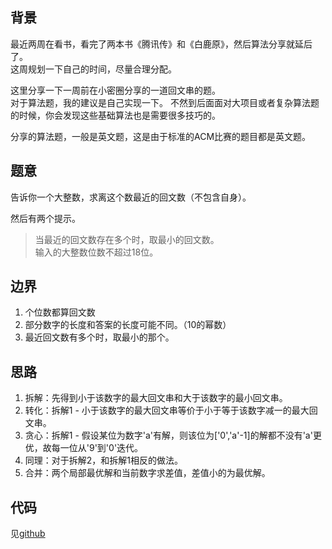 ## 背景

最近两周在看书，看完了两本书《腾讯传》和《白鹿原》，然后算法分享就延后了。  
这周规划一下自己的时间，尽量合理分配。  

这里分享一下一周前在小密圈分享的一道回文串的题。  
对于算法题，我的建议是自己实现一下。
不然到后面面对大项目或者复杂算法题的时候，你会发现这些基础算法也是需要很多技巧的。  

分享的算法题，一般是英文题，这是由于标准的ACM比赛的题目都是英文题。  


## 题意



告诉你一个大整数，求离这个数最近的回文数（不包含自身）。  

然后有两个提示。

> 
> 当最近的回文数存在多个时，取最小的回文数。  
> 输入的大整数位数不超过18位。  
> 


## 边界

1. 个位数都算回文数  
2. 部分数字的长度和答案的长度可能不同。（10的幂数）  
3. 最近回文数有多个时，取最小的那个。  


## 思路  


1. 拆解：先得到小于该数字的最大回文串和大于该数字的最小回文串。  
2. 转化：拆解1 - 小于该数字的最大回文串等价于小于等于该数字减一的最大回文串。  
3. 贪心：拆解1 - 假设某位为数字'a'有解，则该位为['0','a'-1]的解都不没有'a'更优，故每一位从'9'到'0'迭代。  
4. 同理：对于拆解2，和拆解1相反的做法。  
5. 合并：两个局部最优解和当前数字求差值，差值小的为最优解。  


## 代码

见[github](https://github.com/tiankonguse/leetcode-solutions/tree/master/problemset/find-the-closest-palindrome)

